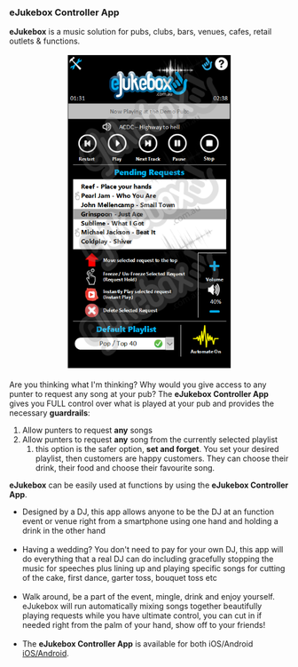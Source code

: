 ### eJukebox Controller App

**eJukebox** is a music solution for pubs, clubs, bars, venues, cafes, retail outlets & functions.

<p align="center">
<img style="vertical-align:middle;margin:0px 0px 5px 0px" width="300" src="blobs/controller-app.png">
</p>

Are you thinking what I'm thinking? Why would you give access to any punter to request any song at your pub? The **eJukebox Controller App** gives you FULL control over what is played at your pub and provides the necessary **guardrails**:
1. Allow punters to request **any** songs
2. Allow punters to request **any** song from the currently selected playlist
   1. this option is the safer option, **set and forget**. You set your desired playlist, then customers are happy customers. They can choose their drink, their food and choose their favourite song. 

**eJukebox** can be easily used at functions by using the **eJukebox Controller App**.

- Designed by a DJ, this app allows anyone to be the DJ at an function event or venue right from a smartphone using one hand and holding a drink in the other hand<br><br>
- Having a wedding? You don't need to pay for your own DJ, this app will do everything that a real DJ can do including gracefully stopping the music for speeches plus lining up and playing specific songs for cutting of the cake, first dance, garter toss, bouquet toss etc<br><br>
- Walk around, be a part of the event, mingle, drink and enjoy yourself. eJukebox will run automatically mixing songs together beautifully playing requests while you have ultimate control, you can cut in if needed right from the palm of your hand, show off to your friends!<br><br>
- The **eJukebox Controller App** is available for both iOS/Android [iOS/Android](/controller-app.html).